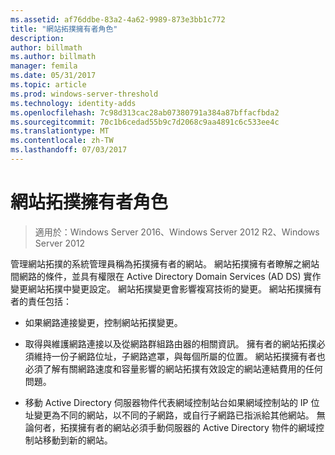 ```yaml
---
ms.assetid: af76ddbe-83a2-4a62-9989-873e3bb1c772
title: "網站拓撲擁有者角色"
description: 
author: billmath
ms.author: billmath
manager: femila
ms.date: 05/31/2017
ms.topic: article
ms.prod: windows-server-threshold
ms.technology: identity-adds
ms.openlocfilehash: 7c98d313cac28ab07380791a384a87bffacfbda2
ms.sourcegitcommit: 70c1b6cedad55b9c7d2068c9aa4891c6c533ee4c
ms.translationtype: MT
ms.contentlocale: zh-TW
ms.lasthandoff: 07/03/2017
---
```

# <a name="site-topology-owner-role"></a>網站拓撲擁有者角色

>適用於：Windows Server 2016、Windows Server 2012 R2、Windows Server 2012

管理網站拓撲的系統管理員稱為拓撲擁有者的網站。 網站拓撲擁有者瞭解之網站間網路的條件，並具有權限在 Active Directory Domain Services (AD DS) 實作變更網站拓撲中變更設定。 網站拓撲變更會影響複寫技術的變更。 網站拓撲擁有者的責任包括：  
  
-   如果網路連接變更，控制網站拓撲變更。  
  
-   取得與維護網路連接以及從網路群組路由器的相關資訊。 擁有者的網站拓撲必須維持一份子網路位址，子網路遮罩，與每個所屬的位置。 網站拓撲擁有者也必須了解有關網路速度和容量影響的網站拓撲有效設定的網站連結費用的任何問題。  
  
-   移動 Active Directory 伺服器物件代表網域控制站台如果網域控制站的 IP 位址變更為不同的網站，以不同的子網路，或自行子網路已指派給其他網站。 無論何者，拓撲擁有者的網站必須手動伺服器的 Active Directory 物件的網域控制站移動到新的網站。  
  


